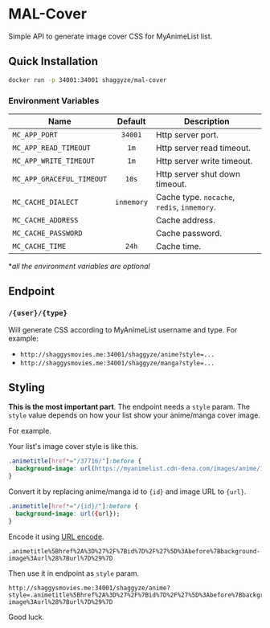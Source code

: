 # MAL-Cover

Simple API to generate image cover CSS for MyAnimeList list.

## Quick Installation

```bash
docker run -p 34001:34001 shaggyze/mal-cover
```

### Environment Variables

| Name                      |  Default   | Description                                 |
| ------------------------- | :--------: | ------------------------------------------- |
| `MC_APP_PORT`             |  `34001`   | Http server port.                           |
| `MC_APP_READ_TIMEOUT`     |    `1m`    | Http server read timeout.                   |
| `MC_APP_WRITE_TIMEOUT`    |    `1m`    | Http server write timeout.                  |
| `MC_APP_GRACEFUL_TIMEOUT` |   `10s`    | Http server shut down timeout.              |
| `MC_CACHE_DIALECT`        | `inmemory` | Cache type. `nocache`, `redis`, `inmemory`. |
| `MC_CACHE_ADDRESS`        |            | Cache address.                              |
| `MC_CACHE_PASSWORD`       |            | Cache password.                             |
| `MC_CACHE_TIME`           |   `24h`    | Cache time.                                 |

\*_all the environment variables are optional_

## Endpoint

### `/{user}/{type}`

Will generate CSS according to MyAnimeList username and type. For example:

- `http://shaggysmovies.me:34001/shaggyze/anime?style=...`
- `http://shaggysmovies.me:34001/shaggyze/manga?style=...`

## Styling

**This is the most important part**. The endpoint needs a `style` param. The `style` value depends on how your list show your anime/manga cover image.

For example.

Your list's image cover style is like this.

```css
.animetitle[href*="/37716/"]:before {
  background-image: url(https://myanimelist.cdn-dena.com/images/anime/1889/93555.jpg);
}
```

Convert it by replacing anime/manga id to `{id}` and image URL to `{url}`.

```css
.animetitle[href*="/{id}/"]:before {
  background-image: url({url});
}
```

Encode it using [URL encode](https://www.urlencoder.org/).

```properties
.animetitle%5Bhref%2A%3D%27%2F%7Bid%7D%2F%27%5D%3Abefore%7Bbackground-image%3Aurl%28%7Burl%7D%29%7D
```

Then use it in endpoint as `style` param.

```
http://shaggysmovies.me:34001/shaggyze/anime?style=.animetitle%5Bhref%2A%3D%27%2F%7Bid%7D%2F%27%5D%3Abefore%7Bbackground-image%3Aurl%28%7Burl%7D%29%7D
```

Good luck.

